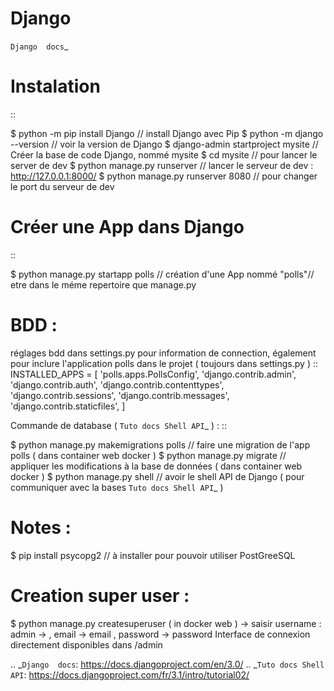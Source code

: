 Django
===================

`Django  docs`_

Instalation
===================
::

  $ python -m pip install Django // install Django avec Pip
  $ python -m django --version // voir la version de Django
  $ django-admin startproject mysite // Créer la base de code Django, nommé mysite
  $ cd mysite // pour lancer le server de dev
  $ python manage.py runserver // lancer le serveur de dev : http://127.0.0.1:8000/
  $ python manage.py runserver 8080 // pour changer le port du serveur de dev

Créer une App dans Django
===================
::

  $ python manage.py startapp polls // création d'une App nommé "polls"// etre dans le méme repertoire que manage.py

BDD :
===================
réglages bdd dans settings.py pour information de connection,
également pour inclure l'application polls dans le projet ( toujours dans settings.py )
::
  INSTALLED_APPS = [
      'polls.apps.PollsConfig',
      'django.contrib.admin',
      'django.contrib.auth',
      'django.contrib.contenttypes',
      'django.contrib.sessions',
      'django.contrib.messages',
      'django.contrib.staticfiles',
  ]

Commande de database ( `Tuto docs Shell API`_ ) :
::

  $ python manage.py makemigrations polls // faire une migration de l'app polls ( dans container web docker )
  $ python manage.py migrate // appliquer les modifications à la base de données ( dans container web docker )
  $ python manage.py shell // avoir le shell API de Django ( pour communiquer avec la bases `Tuto docs Shell API`_ )

Notes :
===================

  $ pip install psycopg2 // à installer pour pouvoir utiliser PostGreeSQL


Creation super user :
===================

  $ python manage.py createsuperuser ( in docker web )
  -> saisir username : admin -> , email -> email , password -> password
  Interface de connexion directement disponibles dans /admin

.. _`Django  docs`: https://docs.djangoproject.com/en/3.0/
.. _`Tuto docs Shell API`: https://docs.djangoproject.com/fr/3.1/intro/tutorial02/
